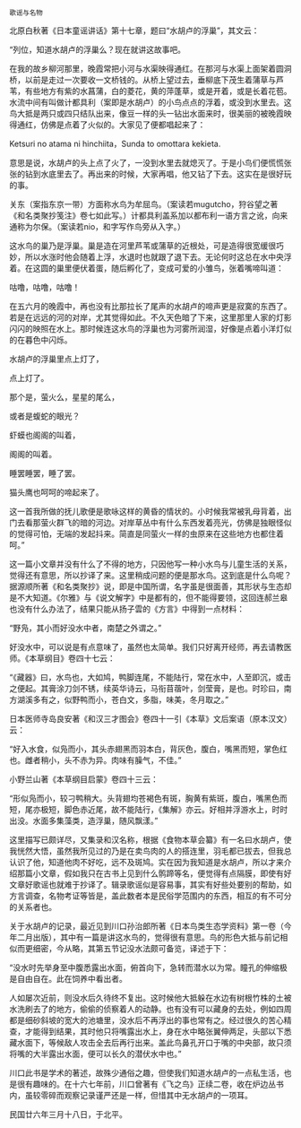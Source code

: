     歌谣与名物 

   北原白秋著《日本童谣讲话》第十七章，题曰“水胡卢的浮巢”，其文云：

   “列位，知道水胡卢的浮巢么？现在就讲这故事吧。

   在我的故乡柳河那里，晚霞常把小河与水渠映得通红。在那河与水渠上面架着圆洞桥，以前是走过一次要收一文桥钱的。从桥上望过去，垂柳底下茂生着蒲草与芦苇，有些地方有紫的水菖蒲，白的菱花，黄的萍蓬草，或是开着，或是长着花苞。水流中间有叫做计都具利（案即是水胡卢）的小鸟点点的浮着，或没到水里去。这鸟大抵是两只或四只结队出来，像豆一样的头一钻出水面来时，很美丽的被晚霞映得通红，仿佛是点着了火似的。大家见了便都唱起来了：

   Ketsuri no atama ni hinchiita，Sunda to omottara kekieta.

   意思是说，水胡卢的头上点了火了，一没到水里去就熄灭了。于是小鸟们便慌慌张张的钻到水底里去了。再出来的时候，大家再唱，他又钻了下去。这实在是很好玩的事。

   关东（案指东京一带）方面称水鸟为牟屈鸟。（案读若mugutcho，狩谷望之著《和名类聚抄笺注》卷七如此写。）计都具利盖系加以都布利一语方言之讹，向来通称为尔保。（案读若nio，和字写作鸟旁从入字。）

   这水鸟的巢乃是浮巢。巢是造在河里芦苇或蒲草的近根处，可是造得很宽缓很巧妙，所以水涨时他会随着上浮，水退时也就跟了退下去。无论何时这总在水中央浮着。在这圆的巢里便伏着蛋，随后孵化了，变成可爱的小雏鸟，张着嘴啼叫道：

   咕噜，咕噜，咕噜！

   在五六月的晚霞中，再也没有比那拉长了尾声的水胡卢的啼声更是寂寞的东西了。若是在远远的河的对岸，尤其觉得如此。不久天色暗了下来，这里那里人家的灯影闪闪的映照在水上。那时候连这水鸟的浮巢也为河雾所润湿，好像是点着小洋灯似的在暮色中闪烁。

   水胡卢的浮巢里点上灯了，

   点上灯了。

   那个是，萤火么，星星的尾么，

   或者是蝮蛇的眼光？

   虾蟆也阁阁的叫着，

   阁阁的叫着。

   睡罢睡罢，睡了罢。

   猫头鹰也呵呵的啼起来了。

   这一首我所做的抚儿歌便是歌咏这样的黄昏的情状的。小时候我常被乳母背着，出门去看那萤火群飞的暗的河边。对岸草丛中有什么东西发着亮光，仿佛是独眼怪似的觉得可怕，无端的发起抖来。简直是同萤火一样的虫原来在这些地方也都住着呵。”

   这一篇小文章并没有什么了不得的地方，只因他写一种小水鸟与儿童生活的关系，觉得还有意思，所以抄译了来。这里稍成问题的便是那水鸟。这到底是什么鸟呢？据源顺所著《和名类聚抄》说，即是中国所谓，名字虽是很面善，其形状与生态却是不大知道。《尔雅》与《说文解字》中是都有的，但不能得要领，这回连郝兰皋也没有什么办法了，结果只能从扬子雲的《方言》中得到一点材料：

   “野凫，其小而好没水中者，南楚之外谓之。”

   好没水中，可以说是有点意味了，虽然也太简单。我们只好离开经师，再去请教医师。《本草纲目》卷四十七云：

   “《藏器》曰，水鸟也，大如鸠，鸭脚连尾，不能陆行，常在水中，人至即沉，或击之便起。其膏涂刀剑不锈，续英华诗云，马衔苜蓿叶，剑莹膏，是也。时珍曰，南方湖溪多有之，似野鸭而小，苍白文，多脂，味美，冬月取之。”

   日本医师寺岛良安著《和汉三才图会》卷四十一引《本草》文后案语（原本汉文）云：

   “好入水食，似凫而小，其头赤翅黑而羽本白，背灰色，腹白，嘴黑而短，掌色红也。雌者稍小，头不赤为异。肉味有臊气，不佳。”

   小野兰山著《本草纲目启蒙》卷四十三云：

   “形似凫而小，较刁鸭稍大。头背翅均苍褐色有斑，胸黄有紫斑，腹白，嘴黑色而短，尾亦极短，脚色赤近尾，故不能陆行，《集解》亦云。好相并浮游水上，时时出没。水面多集藻类，造浮巢，随风飘漾。”

   这里描写已颇详尽，又集录和汉名称，根据《食物本草会纂》有一名曰水胡卢，使我恍然大悟，虽然我所见过的乃是在卖鸟肉的人的搭连里，羽毛都已拔去，但我总认识了他，知道他肉不好吃，远不及斑鸠。实在因为我知道是水胡卢，所以才来介绍那篇小文章，假如我只在古书上见到什么鹘蹄等名，便觉得有点隔膜，即使有好文章好歌谣也就难于抄译了。辑录歌谣似是容易事，其实有好些处要别的帮助，如方言调查，名物考证等皆是，盖此数者本是民俗学范围内的东西，相互的有不可分的关系者也。

   关于水胡卢的记录，最近见到川口孙治郎所著《日本鸟类生态学资料》第一卷（今年二月出版），其中有一篇是讲这水鸟的，觉得很有意思。鸟的形色大抵与前记相似而更细密，今从略，其第五节记没水法颇可备览，译述于下：

   “没水时先举身至中腹悉露出水面，俯首向下，急转而潜水以为常。瞳孔的伸缩极是自由自在。此在饲养中看出者。

   人如屡次近前，则没水后久待终不复出。这时候他大抵躲在水边有树根竹株的土被水洗刷去了的地方，偷偷的侦察着人的动静。也有没有可以藏身的去处，例如四周都是细砂斜坡的宽大的池塘里，没水后不再浮出的事也常有之。经过很久的苦心精查，才能得到结果，其时他只将嘴露出水上，身在水中略张翼伸两足，头部以下悉藏水面下，等候敌人攻击全去后再行出来。盖此鸟鼻孔开口于嘴的中央部，故只须将嘴的大半露出水面，便可以长久的潜伏水中也。”

   川口此书是学术的著述，故殊少通俗之趣，但使我们知道水胡卢的一点私生活，也是很有趣味的。在十六七年前，川口曾著有《飞之鸟》正续二卷，收在炉边丛书内，虽较零碎而观察记录谨严还是一样，但惜其中无水胡卢的一项耳。

   民国廿六年三月十八日，于北平。

